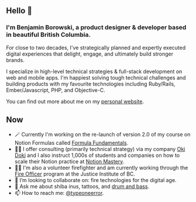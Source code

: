 ## Hello 👋

### I'm Benjamin Borowski, a product designer & developer based in beautiful British Columbia.

For close to two decades, I've strategically planned and expertly executed digital experiences that delight, engage, and ultimately build stronger brands.

I specialize in high-level technical strategies & full-stack development on web and mobile apps. I'm happiest solving tough technical challenges and building products with my favourite technologies including Ruby/Rails, Ember/Javascript, PHP, and Objective-C.

You can find out more about me on my [personal website](https://typeoneerror.com).

## Now

- 🪄 Currently I'm working on the re-launch of version 2.0 of my course on Notion Formulas called [Formula Fundamentals](https://notionmastery.com/formulas).
- 👨‍💻 I offer consulting (primarily technical strategy) via my company [Oki Doki](https://weareokidoki.com) and I also instruct 1,000s of students and companies on how to scale their Notion practice at [Notion Mastery](https://notionmastery.com).
- 👨‍🚒 I'm also a volunteer firefighter and am currently working through the [Fire Officer](https://www.jibc.ca/areas-of-study/firefighting/fire-officer) program at the Justice Institute of BC.
- 👯 I’m looking to collaborate on: fire technologies for the digital age.
- 💬 Ask me about shiba inus, tattoos, and [drum and bass](https://mixcloud.com/hacynth).
- 📫 How to reach me: [@typeoneerror](https://twitter.com/typeoneerror).
